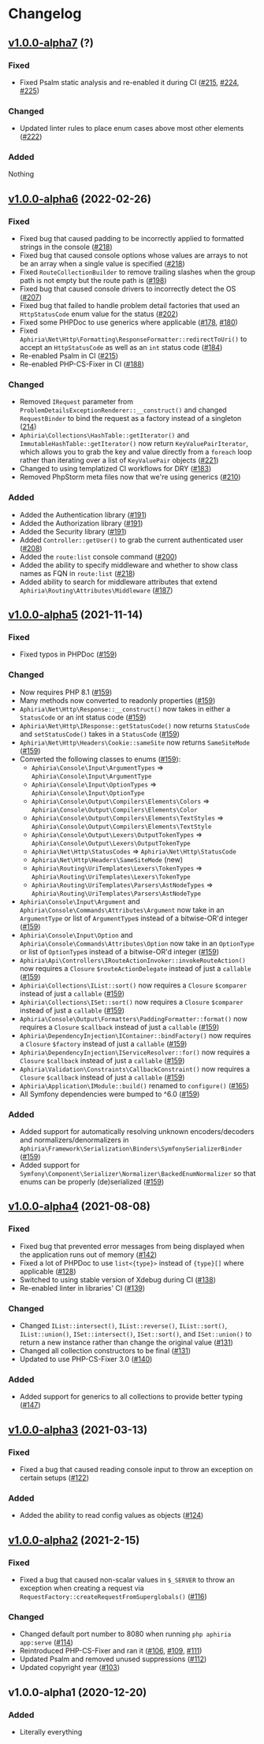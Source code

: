 # Changelog

## [v1.0.0-alpha7](https://github.com/aphiria/aphiria/compare/v1.0.0-alpha6...v1.0.0-alpha7) (?)

### Fixed

- Fixed Psalm static analysis and re-enabled it during CI ([#215](https://github.com/aphiria/aphiria/pull/215), [#224](https://github.com/aphiria/aphiria/pull/224), [#225](https://github.com/aphiria/aphiria/pull/225))

### Changed

- Updated linter rules to place enum cases above most other elements ([#222](https://github.com/aphiria/aphiria/pull/222))

### Added

Nothing

## [v1.0.0-alpha6](https://github.com/aphiria/aphiria/compare/v1.0.0-alpha5...v1.0.0-alpha6) (2022-02-26)

### Fixed

- Fixed bug that caused padding to be incorrectly applied to formatted strings in the console ([#218](https://github.com/aphiria/aphiria/pull/218))
- Fixed bug that caused console options whose values are arrays to not be an array when a single value is specified ([#218](https://github.com/aphiria/aphiria/pull/218))
- Fixed `RouteCollectionBuilder` to remove trailing slashes when the group path is not empty but the route path is ([#198](https://github.com/aphiria/aphiria/pull/198))
- Fixed bug that caused console drivers to incorrectly detect the OS ([#207](https://github.com/aphiria/aphiria/pull/207))
- Fixed bug that failed to handle problem detail factories that used an `HttpStatusCode` enum value for the status ([#202](https://github.com/aphiria/aphiria/pull/202))
- Fixed some PHPDoc to use generics where applicable ([#178](https://github.com/aphiria/aphiria/pull/178), [#180](https://github.com/aphiria/aphiria/pull/180))
- Fixed `Aphiria\Net\Http\Formatting\ResponseFormatter::redirectToUri()` to accept an `HttpStatusCode` as well as an `int` status code ([#184](https://github.com/aphiria/aphiria/pull/184))
- Re-enabled Psalm in CI ([#215](https://github.com/aphiria/aphiria/pull/215))
- Re-enabled PHP-CS-Fixer in CI ([#188](https://github.com/aphiria/aphiria/pull/188))

### Changed

- Removed `IRequest` parameter from `ProblemDetailsExceptionRenderer::__construct()` and changed `RequestBinder` to bind the request as a factory instead of a singleton ([214](https://github.com/aphiria/aphiria/pull/214))
- `Aphiria\Collections\HashTable::getIterator()` and `ImmutableHashTable::getIterator()` now return `KeyValuePairIterator`, which allows you to grab the key and value directly from a `foreach` loop rather than iterating over a list of `KeyValuePair` objects ([#221](https://github.com/aphiria/aphiria/pull/221))
- Changed to using templatized CI workflows for DRY ([#183](https://github.com/aphiria/aphiria/pull/183))
- Removed PhpStorm meta files now that we're using generics ([#210](https://github.com/aphiria/aphiria/pull/210))

### Added

- Added the Authentication library ([#191](https://github.com/aphiria/aphiria/pull/191))
- Added the Authorization library ([#191](https://github.com/aphiria/aphiria/pull/191))
- Added the Security library ([#191](https://github.com/aphiria/aphiria/pull/191))
- Added `Controller::getUser()` to grab the current authenticated user ([#208](https://github.com/aphiria/aphiria/pull/208))
- Added the `route:list` console command ([#200](https://github.com/aphiria/aphiria/pull/200))
- Added the ability to specify middleware and whether to show class names as FQN in `route:list` ([#218](https://github.com/aphiria/aphiria/pull/218))
- Added ability to search for middleware attributes that extend `Aphiria\Routing\Attributes\Middleware` ([#187](https://github.com/aphiria/aphiria/pull/187))

## [v1.0.0-alpha5](https://github.com/aphiria/aphiria/compare/v1.0.0-alpha4...v1.0.0-alpha5) (2021-11-14)

### Fixed

- Fixed typos in PHPDoc ([#159](https://github.com/aphiria/aphiria/pull/159))

### Changed

- Now requires PHP 8.1 ([#159](https://github.com/aphiria/aphiria/pull/159))
- Many methods now converted to readonly properties ([#159](https://github.com/aphiria/aphiria/pull/159))
- `Aphiria\Net\Http\Response::__construct()` now takes in either a `StatusCode` or an int status code ([#159](https://github.com/aphiria/aphiria/pull/159))
- `Aphiria\Net\Http\IResponse::getStatusCode()` now returns `StatusCode` and `setStatusCode()` takes in a `StatusCode` ([#159](https://github.com/aphiria/aphiria/pull/159))
- `Aphiria\Net\Http\Headers\Cookie::sameSite` now returns `SameSiteMode` ([#159](https://github.com/aphiria/aphiria/pull/159))
- Converted the following classes to enums ([#159](https://github.com/aphiria/aphiria/pull/159)):
  - `Aphiria\Console\Input\ArgumentTypes` => `Aphiria\Console\Input\ArgumentType`
  - `Aphiria\Console\Input\OptionTypes` => `Aphiria\Console\Input\OptionType`
  - `Aphiria\Console\Output\Compilers\Elements\Colors` => `Aphiria\Console\Output\Compilers\Elements\Color`
  - `Aphiria\Console\Output\Compilers\Elements\TextStyles` => `Aphiria\Console\Output\Compilers\Elements\TextStyle`
  - `Aphiria\Console\Output\Lexers\OutputTokenTypes` => `Aphiria\Console\Output\Lexers\OutputTokenType`
  - `Aphiria\Net\Http\StatusCodes` => `Aphiria\Net\Http\StatusCode`
  - `Aphiria\Net\Http\Headers\SameSiteMode` (new)
  - `Aphiria\Routing\UriTemplates\Lexers\TokenTypes` => `Aphiria\Routing\UriTemplates\Lexers\TokenType`
  - `Aphiria\Routing\UriTemplates\Parsers\AstNodeTypes` => `Aphiria\Routing\UriTemplates\Parsers\AstNodeType`
- `Aphiria\Console\Input\Argument` and `Aphiria\Console\Commands\Attributes\Argument` now take in an `ArgumentType` or list of `ArgumentType`s instead of a bitwise-OR'd integer ([#159](https://github.com/aphiria/aphiria/pull/159))
- `Aphiria\Console\Input\Option` and `Aphiria\Console\Commands\Attributes\Option` now take in an `OptionType` or list of `OptionType`s instead of a bitwise-OR'd integer ([#159](https://github.com/aphiria/aphiria/pull/159))
- `Aphiria\Api\Controllers\IRouteActionInvoker::invokeRouteAction()` now requires a `Closure` `$routeActionDelegate` instead of just a `callable` ([#159](https://github.com/aphiria/aphiria/pull/159))
- `Aphiria\Collections\IList::sort()` now requires a `Closure` `$comparer` instead of just a `callable` ([#159](https://github.com/aphiria/aphiria/pull/159))
- `Aphiria\Collections\ISet::sort()` now requires a `Closure` `$comparer` instead of just a `callable` ([#159](https://github.com/aphiria/aphiria/pull/159))
- `Aphiria\Console\Output\Formatters\PaddingFormatter::format()` now requires a `Closure` `$callback` instead of just a `callable` ([#159](https://github.com/aphiria/aphiria/pull/159))
- `Aphiria\DependencyInjection\IContainer::bindFactory()` now requires a `Closure` `$factory` instead of just a `callable` ([#159](https://github.com/aphiria/aphiria/pull/159))
- `Aphiria\DependencyInjection\IServiceResolver::for()` now requires a `Closure` `$callback` instead of just a `callable` ([#159](https://github.com/aphiria/aphiria/pull/159))
- `Aphiria\Validation\Constraints\CallbackConstraint()` now requires a `Closure` `$callback` instead of just a `callable` ([#159](https://github.com/aphiria/aphiria/pull/159))
- `Aphiria\Application\IModule::build()` renamed to `configure()` ([#165](https://github.com/aphiria/aphiria/pull/165))
- All Symfony dependencies were bumped to ^6.0 ([#159](https://github.com/aphiria/aphiria/pull/159))

### Added

- Added support for automatically resolving unknown encoders/decoders and normalizers/denormalizers in `Aphiria\Framework\Serialization\Binders\SymfonySerializerBinder` ([#159](https://github.com/aphiria/aphiria/pull/159))
- Added support for `Symfony\Component\Serializer\Normalizer\BackedEnumNormalizer` so that enums can be properly (de)serialized ([#159](https://github.com/aphiria/aphiria/pull/159))

## [v1.0.0-alpha4](https://github.com/aphiria/aphiria/compare/v1.0.0-alpha3...v1.0.0-alpha4) (2021-08-08)

### Fixed

- Fixed bug that prevented error messages from being displayed when the application runs out of memory ([#142](https://github.com/aphiria/aphiria/pull/142))
- Fixed a lot of PHPDoc to use `list<{type}>` instead of `{type}[]` where applicable ([#128](https://github.com/aphiria/aphiria/pull/128))
- Switched to using stable version of Xdebug during CI ([#138](https://github.com/aphiria/aphiria/pull/138))
- Re-enabled linter in libraries' CI ([#139](https://github.com/aphiria/aphiria/pull/139))

### Changed

- Changed `IList::intersect()`, `IList::reverse()`, `IList::sort()`, `IList::union()`, `ISet::intersect()`, `ISet::sort()`, and `ISet::union()` to return a new instance rather than change the original value ([#131](https://github.com/aphiria/aphiria/pull/131))
- Changed all collection constructors to be final ([#131](https://github.com/aphiria/aphiria/pull/131))
- Updated to use PHP-CS-Fixer 3.0 ([#140](https://github.com/aphiria/aphiria/pull/140))

### Added

- Added support for generics to all collections to provide better typing ([#147](https://github.com/aphiria/aphiria/pull/147))

## [v1.0.0-alpha3](https://github.com/aphiria/aphiria/compare/v1.0.0-alpha2...v1.0.0-alpha3) (2021-03-13)

### Fixed

- Fixed a bug that caused reading console input to throw an exception on certain setups ([#122](https://github.com/aphiria/aphiria/pull/122))

### Added

- Added the ability to read config values as objects ([#124](https://github.com/aphiria/aphiria/pull/124))

## [v1.0.0-alpha2](https://github.com/aphiria/aphiria/compare/v1.0.0-alpha1...v1.0.0-alpha2) (2021-2-15)

### Fixed

- Fixed a bug that caused non-scalar values in `$_SERVER` to throw an exception when creating a request via `RequestFactory::createRequestFromSuperglobals()` ([#116](https://github.com/aphiria/aphiria/pull/116))

### Changed

- Changed default port number to 8080 when running `php aphiria app:serve` ([#114](https://github.com/aphiria/aphiria/pull/114))
- Reintroduced PHP-CS-Fixer and ran it ([#106](https://github.com/aphiria/aphiria/pull/106), [#109](https://github.com/aphiria/aphiria/pull/109), [#111](https://github.com/aphiria/aphiria/pull/111))
- Updated Psalm and removed unused suppressions ([#112](https://github.com/aphiria/aphiria/pull/112))
- Updated copyright year ([#103](https://github.com/aphiria/aphiria/pull/103))

## v1.0.0-alpha1 (2020-12-20)

### Added

- Literally everything
